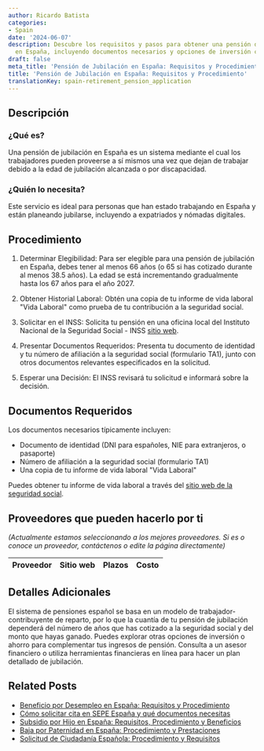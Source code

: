```yaml
---
author: Ricardo Batista
categories:
- Spain
date: '2024-06-07'
description: Descubre los requisitos y pasos para obtener una pensión de jubilación
  en España, incluyendo documentos necesarios y opciones de inversión complementarias.
draft: false
meta_title: 'Pensión de Jubilación en España: Requisitos y Procedimiento'
title: 'Pensión de Jubilación en España: Requisitos y Procedimiento'
translationKey: spain-retirement_pension_application
---
```



## Descripción
### ¿Qué es?
Una pensión de jubilación en España es un sistema mediante el cual los trabajadores pueden proveerse a sí mismos una vez que dejan de trabajar debido a la edad de jubilación alcanzada o por discapacidad.

### ¿Quién lo necesita?
Este servicio es ideal para personas que han estado trabajando en España y están planeando jubilarse, incluyendo a expatriados y nómadas digitales.

## Procedimiento

1. Determinar Elegibilidad:
Para ser elegible para una pensión de jubilación en España, debes tener al menos 66 años (o 65 si has cotizado durante al menos 38.5 años). La edad se está incrementando gradualmente hasta los 67 años para el año 2027.

2. Obtener Historial Laboral:
Obtén una copia de tu informe de vida laboral "Vida Laboral" como prueba de tu contribución a la seguridad social.

3. Solicitar en el INSS:
Solicita tu pensión en una oficina local del Instituto Nacional de la Seguridad Social - INSS [sitio web](http://www.seg-social.es/wps/portal/wss/internet/Inicio).

4. Presentar Documentos Requeridos:
Presenta tu documento de identidad y tu número de afiliación a la seguridad social (formulario TA1), junto con otros documentos relevantes especificados en la solicitud.

5. Esperar una Decisión:
El INSS revisará tu solicitud e informará sobre la decisión.

## Documentos Requeridos
Los documentos necesarios típicamente incluyen:

- Documento de identidad (DNI para españoles, NIE para extranjeros, o pasaporte)
- Número de afiliación a la seguridad social (formulario TA1)
- Una copia de tu informe de vida laboral "Vida Laboral"

Puedes obtener tu informe de vida laboral a través del [sitio web de la seguridad social](http://www.seg-social.es/wps/portal/wss/internet/Trabajadores/Afiliacion/10747/10749).

## Proveedores que pueden hacerlo por ti
_(Actualmente estamos seleccionando a los mejores proveedores. Si es o conoce un proveedor, contáctenos o edite la página directamente)_

| Proveedor | Sitio web | Plazos | Costo |
| --------------- | --------------- | :-------------: | :-------------: |

## Detalles Adicionales

El sistema de pensiones español se basa en un modelo de trabajador-contribuyente de reparto, por lo que la cuantía de tu pensión de jubilación dependerá del número de años que has cotizado a la seguridad social y del monto que hayas ganado. Puedes explorar otras opciones de inversión o ahorro para complementar tus ingresos de pensión. Consulta a un asesor financiero o utiliza herramientas financieras en línea para hacer un plan detallado de jubilación.

## Related Posts

- [Beneficio por Desempleo en España: Requisitos y Procedimiento](https://tramitit.com/spanish/guides/spain/solicitud_de_prestacion_por_desempleo/)
- [Cómo solicitar cita en SEPE España y qué documentos necesitas](https://tramitit.com/spanish/guides/spain/solicitud_de_cita_previa_para_el_sepe/)
- [Subsidio por Hijo en España: Requisitos, Procedimiento y Beneficios](https://tramitit.com/spanish/guides/spain/solicitar_prestaciones_por_hijo_a_cargo/)
- [Baja por Paternidad en España: Procedimiento y Prestaciones](https://tramitit.com/spanish/guides/spain/solicitud_de_la_baja_por_paternidad/)
- [Solicitud de Ciudadanía Española: Procedimiento y Requisitos](https://tramitit.com/spanish/guides/spain/solicitud_de_nacionalidad/)